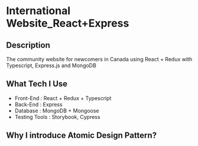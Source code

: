 # International Website_React+Express

## Description
The community website for newcomers in Canada using React + Redux with Typescript, Express.js and MongoDB

## What Tech I Use
- Front-End     : React + Redux + Typescript
- Back-End      : Express
- Database      : MongoDB + Mongoose
- Testing Tools : Storybook, Cypress

## Why I introduce Atomic Design Pattern?
